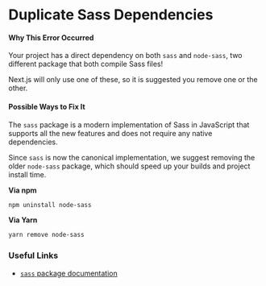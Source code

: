 # Duplicate Sass Dependencies

#### Why This Error Occurred

Your project has a direct dependency on both `sass` and `node-sass`, two
different package that both compile Sass files!

Next.js will only use one of these, so it is suggested you remove one or the
other.

#### Possible Ways to Fix It

The `sass` package is a modern implementation of Sass in JavaScript that
supports all the new features and does not require any native dependencies.

Since `sass` is now the canonical implementation, we suggest removing the older
`node-sass` package, which should speed up your builds and project install time.

**Via npm**

```bash
npm uninstall node-sass
```

**Via Yarn**

```bash
yarn remove node-sass
```

### Useful Links

- [`sass` package documentation](https://github.com/sass/dart-sass)
